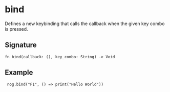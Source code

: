 # bind

Defines a new keybinding that calls the callback when the given key combo is pressed.
## Signature

```nogscript
fn bind(callback: (), key_combo: String) -> Void
```

## Example

```nogscript
 nog.bind("F1", () => print("Hello World"))
```

